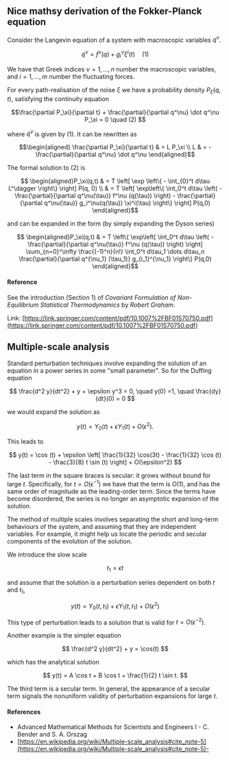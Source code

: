 ## Nice mathsy derivation of the Fokker-Planck equation

Consider the Langevin equation of a system with macroscopic variables $q^\nu$.

$$ \dot q^\nu = f^\nu(q) + g_i^\nu \xi^i (t)  \quad (1)$$

We have that Greek indices $\nu=1, \dots, n$ number the macroscopic variables, and $i=1, \dots, m$ number the fluctuating forces.

For every path-realisation of the noise $\xi$ we have a probability density $P_\xi(q,t)$, satisfying the continuity equation

$$\frac{\partial P_\xi}{\partial t} + \frac{\partial}{\partial q^\nu} \dot q^\nu P_\xi = 0 \quad (2) $$

where $\dot q^\nu$ is given by (1). It can be rewritten as

$$\begin{aligned}
\frac{\partial P_\xi}{\partial t}  & = L P_\xi \\
L & = - \frac{\partial}{\partial q^\nu} \dot q^\nu 
\end{aligned}$$

The formal solution to (2) is

$$ \begin{aligned}P_\xi(q,t) & = T \left[ \exp \left\{ - \int_{0}^t d\tau L^\dagger \right\} \right] P(q, 0) \\
& = T \left[ \exp\left\{ \int_0^t d\tau \left( - \frac{\partial}{\partial q^\nu(\tau)} f^\nu (q(\tau)) \right) - \frac{\partial}{\partial q^\nu(\tau)} g_i^\nu(q(\tau)) \xi^i(\tau) \right\} \right] P(q,0) \end{aligned}$$

and can be expanded in the form (by simply expanding the Dyson series)

$$ \begin{aligned}P_\xi(q,t) & = T \left\{ \exp\left[ \int_0^t d\tau \left( - \frac{\partial}{\partial q^\nu(\tau)} f^\nu (q(\tau)) \right) \right] \sum_{n=0}^\infty  \frac{(-1)^n}{n!} \int_0^t d\tau_1 \dots d\tau_n \frac{\partial}{\partial q^{\nu_1} (\tau_1)} g_{i_1}^{\nu_1} \right\} P(q,0) \end{aligned}$$

#### Reference

See the introduction (Section 1) of *Covariant Formulation of Non-Equilibrium Statistical Thermodynamics* by *Robert Graham*.

Link: [https://link.springer.com/content/pdf/10.1007%2FBF01570750.pdf](https://link.springer.com/content/pdf/10.1007%2FBF01570750.pdf)

## Multiple-scale analysis

Standard perturbation techniques involve expanding the solution of an equation in a power series in some "small parameter". So for the Duffing equation

$$ \frac{d^2 y}{dt^2} + y + \epsilon y^3 = 0, \quad y(0) =1, \quad \frac{dy}{dt}(0) = 0 $$

we would expand the solution as

$$ y(t) = Y_0(t) + \epsilon Y_1(t) + O(\epsilon^2). $$

This leads to

$$ y(t) = \cos (t) + \epsilon \left[ \frac{1}{32} \cos(3t) - \frac{1}{32} \cos (t) - \frac{3}{8} t \sin (t) \right] + O(\epsilon^2) $$

The last term in the square braces is secular: it grows without bound for large $t$. Specifically, for $t = O(\epsilon^{-1})$ we have that the term is $O(1)$, and has the same order of magnitude as the leading-order term. Since the terms have become disordered, the series is no longer an asymptotic expansion of the solution.

The method of multiple scales involves separating the short and long-term behaviours of the system, and assuming that they are independent variables. For example, it might help us locate the periodic and secular components of the evolution of the solution.

We introduce the slow scale

$$ t_1 = \epsilon t $$

and assume that the solution is a perturbation series dependent on both $t$ and $t_1$,

$$ y(t) = Y_0(t, t_1) + \epsilon Y_1(t, t_1) + O(\epsilon^2 ) $$ 

This type of perturbation leads to a solution that is valid for $t=O(\epsilon^{-2})$.

Another example is the simpler equation

$$ \frac{d^2 y}{dt^2} + y = \cos(t) $$

which has the analytical solution

$$ y(t) = A \cos t + B \cos t + \frac{1}{2} t \sin t. $$

The third term is a secular term. In general, the appearance of a secular term signals the nonuniform validity of perturbation expansions for large $t$.

#### References

- Advanced Mathematical Methods for Scientists and Engineers I - C. Bender and S. A. Orszag
- [https://en.wikipedia.org/wiki/Multiple-scale_analysis#cite_note-5](https://en.wikipedia.org/wiki/Multiple-scale_analysis#cite_note-5)- 
<!--stackedit_data:
eyJoaXN0b3J5IjpbLTE1NDY0NzM4NjUsMTI2MzM1Njc4MCwtMT
M3ODEyMjQ0NSw4NTA4NjQyNiwxMDA3MDYxMTM1XX0=
-->